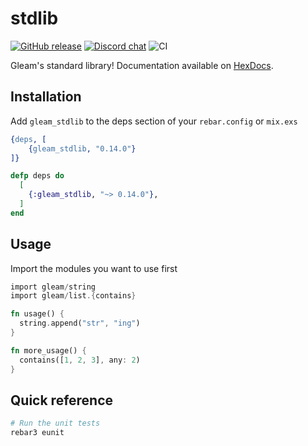 # stdlib

<a href="https://github.com/gleam-lang/stdlib/releases"><img src="https://img.shields.io/github/release/gleam-lang/stdlib" alt="GitHub release"></a>
<a href="https://discord.gg/Fm8Pwmy"><img src="https://img.shields.io/discord/768594524158427167?color=blue" alt="Discord chat"></a>
![CI](https://github.com/gleam-lang/stdlib/workflows/CI/badge.svg?branch=main)

Gleam's standard library!
Documentation available on [HexDocs](https://hexdocs.pm/gleam_stdlib/).

## Installation

Add `gleam_stdlib` to the deps section of your `rebar.config` or `mix.exs`

```erlang
{deps, [
    {gleam_stdlib, "0.14.0"}
]}
```

```elixir
defp deps do
  [
    {:gleam_stdlib, "~> 0.14.0"},
  ]
end
```

## Usage

Import the modules you want to use first

```rust
import gleam/string
import gleam/list.{contains}

fn usage() {
  string.append("str", "ing")
}

fn more_usage() {
  contains([1, 2, 3], any: 2)
}
```

## Quick reference

```sh
# Run the unit tests
rebar3 eunit
```
